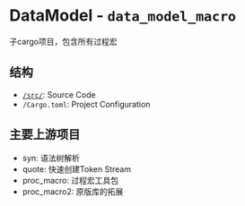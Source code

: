 # DataModel - `data_model_macro`

子cargo项目，包含所有过程宏

## 结构

- [`/src/`](./src/README.md): Source Code
- `/Cargo.toml`: Project Configuration

## 主要上游项目

- syn: 语法树解析
- quote: 快速创建Token Stream
- proc_macro: 过程宏工具包
- proc_macro2: 原版库的拓展